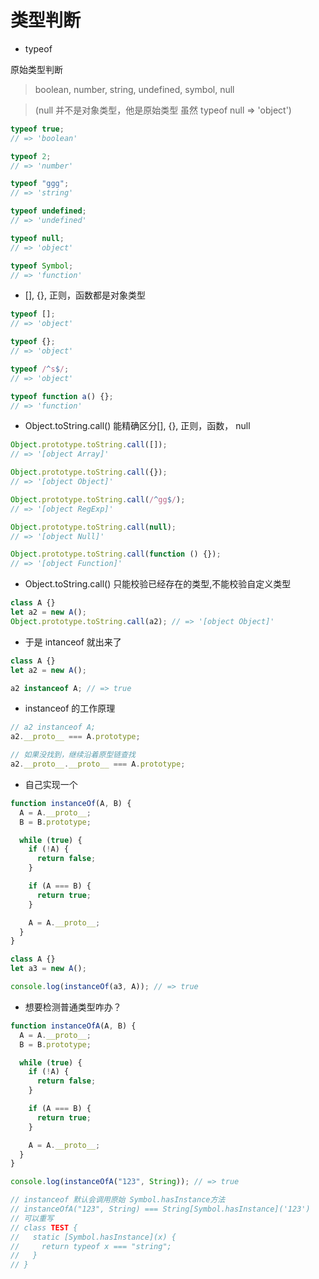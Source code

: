 # 类型判断

- typeof

原始类型判断

> boolean, number, string, undefined, symbol, null

> (null 并不是对象类型，他是原始类型 虽然 typeof null => 'object')

```javascript
typeof true;
// => 'boolean'

typeof 2;
// => 'number'

typeof "ggg";
// => 'string'

typeof undefined;
// => 'undefined'

typeof null;
// => 'object'

typeof Symbol;
// => 'function'
```

- [], {}, 正则，函数都是对象类型

```javascript
typeof [];
// => 'object'

typeof {};
// => 'object'

typeof /^s$/;
// => 'object'

typeof function a() {};
// => 'function'
```

- Object.toString.call() 能精确区分[], {}, 正则，函数， null

```javascript
Object.prototype.toString.call([]);
// => '[object Array]'

Object.prototype.toString.call({});
// => '[object Object]'

Object.prototype.toString.call(/^gg$/);
// => '[object RegExp]'

Object.prototype.toString.call(null);
// => '[object Null]'

Object.prototype.toString.call(function () {});
// => '[object Function]'
```

- Object.toString.call() 只能校验已经存在的类型,不能校验自定义类型

```javascript
class A {}
let a2 = new A();
Object.prototype.toString.call(a2); // => '[object Object]'
```

- 于是 intanceof 就出来了

```javascript
class A {}
let a2 = new A();

a2 instanceof A; // => true
```

- instanceof 的工作原理

```javascript
// a2 instanceof A;
a2.__proto__ === A.prototype;

// 如果没找到，继续沿着原型链查找
a2.__proto__.__proto__ === A.prototype;
```

- 自己实现一个

```javascript
function instanceOf(A, B) {
  A = A.__proto__;
  B = B.prototype;

  while (true) {
    if (!A) {
      return false;
    }

    if (A === B) {
      return true;
    }

    A = A.__proto__;
  }
}

class A {}
let a3 = new A();

console.log(instanceOf(a3, A)); // => true
```

- 想要检测普通类型咋办？

```javascript
function instanceOfA(A, B) {
  A = A.__proto__;
  B = B.prototype;

  while (true) {
    if (!A) {
      return false;
    }

    if (A === B) {
      return true;
    }

    A = A.__proto__;
  }
}

console.log(instanceOfA("123", String)); // => true

// instanceof 默认会调用原始 Symbol.hasInstance方法
// instanceOfA("123", String) === String[Symbol.hasInstance]('123')
// 可以重写
// class TEST {
//   static [Symbol.hasInstance](x) {
//     return typeof x === "string";
//   }
// }
```
